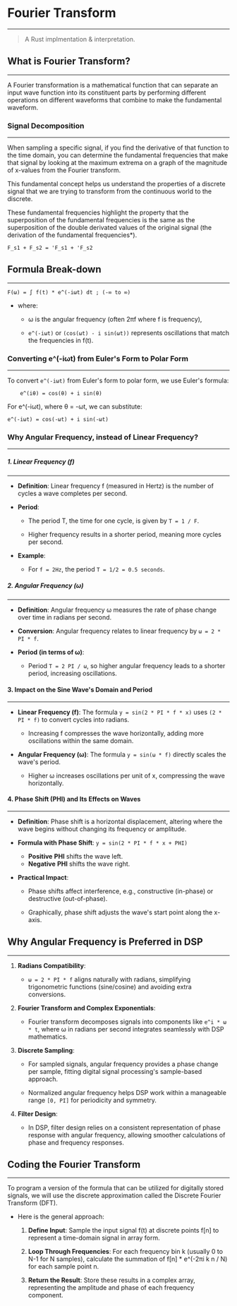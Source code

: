# Fourier Transform
---

> A Rust implmentation & interpretation.

## What is Fourier Transform?
---

A Fourier transformation is a mathematical function that can separate an input wave function into its constituent parts by performing different operations on different waveforms that combine to make the fundamental waveform.

### Signal Decomposition
---

When sampling a specific signal, if you find the derivative of that function to the time domain, you can determine the fundamental frequencies that make that signal by looking at the maximum extrema on a graph of the magnitude of x-values from the Fourier transform.

This fundamental concept helps us understand the properties of a discrete signal that we are trying to transform from the continuous world to the discrete.

These fundamental frequencies highlight the property that the superposition of the fundamental frequencies is the same as the superposition of the double derivated values of the original signal (the derivation of the fundamental frequencies*).

```
F_s1 + F_s2 = 'F_s1 + 'F_s2
```

## Formula Break-down
---

```
F(ω) = ∫ f(t) * e^(-iωt) dt ; (-∞ to ∞)
```

- where:
    
    + ω is the angular frequency (often 2πf where f is frequency),
    
    + ```e^(-iωt)``` or ```(cos(ωt) - i sin(ωt))``` represents oscillations that match the frequencies in f(t).

### Converting e^(-iωt) from Euler's Form to Polar Form
---

To convert ```e^(-iωt)``` from Euler's form to polar form, we use Euler's formula:

```
    e^(iθ) = cos(θ) + i sin(θ)
```

For e^(-iωt), where θ = -ωt, we can substitute:

```
e^(-iωt) = cos(-ωt) + i sin(-ωt)
```

### Why Angular Frequency, instead of Linear Frequency?
---

##### 1. **Linear Frequency (f)**
---

- **Definition**: Linear frequency f (measured in Hertz) is the number of cycles a wave completes per second.

- **Period**:
  - The period T, the time for one cycle, is given by ```T = 1 / F```.

  - Higher frequency results in a shorter period, meaning more cycles per second.

- **Example**:
  - For ```f = 2Hz```, the period ```T = 1/2 = 0.5 seconds```.

##### 2. **Angular Frequency (ω)**
---

- **Definition**: Angular frequency ω measures the rate of phase change over time in radians per second.

- **Conversion**: Angular frequency relates to linear frequency by ```ω = 2 * PI * f```.

- **Period (in terms of ω)**:
  - Period ```T = 2 PI / ω```, so higher angular frequency leads to a shorter period, increasing oscillations.
  
#### 3. **Impact on the Sine Wave's Domain and Period**
---

- **Linear Frequency (f)**: The formula ```y = sin(2 * PI * f * x)``` uses ```(2 * PI * f)``` to convert cycles into radians.

  - Increasing f compresses the wave horizontally, adding more oscillations within the same domain.
  
- **Angular Frequency (ω)**: The formula ```y = sin(ω * f)``` directly scales the wave's period.

  - Higher ω increases oscillations per unit of x, compressing the wave horizontally.

#### 4. **Phase Shift (PHI) and Its Effects on Waves**
---

- **Definition**: Phase shift is a horizontal displacement, altering where the wave begins without changing its frequency or amplitude.

- **Formula with Phase Shift**: ```y = sin(2 * PI * f * x + PHI)```

  - **Positive** __PHI__ shifts the wave left.
  - **Negative** __PHI__ shifts the wave right.
  
- **Practical Impact**:

  - Phase shifts affect interference, e.g., constructive (in-phase) or destructive (out-of-phase).

  - Graphically, phase shift adjusts the wave's start point along the x-axis.

## Why Angular Frequency is Preferred in DSP
---

1. **Radians Compatibility**:

   - ```ω = 2 * PI * f``` aligns naturally with radians, simplifying trigonometric functions (sine/cosine) and avoiding extra conversions.
   
2. **Fourier Transform and Complex Exponentials**:

   - Fourier transform decomposes signals into components like ```e^i * ω * t```, where ω in radians per second integrates seamlessly with DSP mathematics.
   
3. **Discrete Sampling**:

   - For sampled signals, angular frequency provides a phase change per sample, fitting digital signal processing's sample-based approach.

   - Normalized angular frequency helps DSP work within a manageable range ```[0, PI]``` for periodicity and symmetry.

4. **Filter Design**:

   - In DSP, filter design relies on a consistent representation of phase response with angular frequency, allowing smoother calculations of phase and frequency responses.


## Coding the Fourier Transform
---

To program a version of the formula that can be utilized for digitally stored signals, we will use the discrete approximation called the Discrete Fourier Transform (DFT). 

- Here is the general approach:

    1. **Define Input**: Sample the input signal f(t) at discrete points f[n] to represent a time-domain signal in array form.

    2. **Loop Through Frequencies**: For each frequency bin k (usually 0 to N-1 for N samples), calculate the summation of f[n] * e^(-2πi k n / N) for each sample point n.

    3. **Return the Result**: Store these results in a complex array, representing the amplitude and phase of each frequency component.
